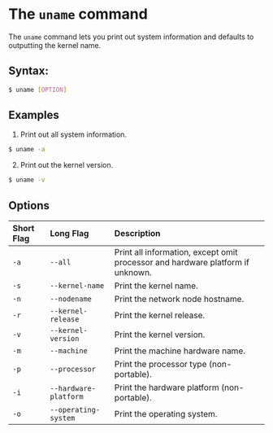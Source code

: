 # The `uname` command
The `uname` command lets you print out system information and defaults to outputting the kernel name.

## Syntax:
```bash
$ uname [OPTION]
```

## Examples
1. Print out all system information.
```bash
$ uname -a
```

2. Print out the kernel version.
```bash
$ uname -v
```

## Options
|**Short Flag**|**Long Flag**|**Description**|
|:-|:-|:-|
|`-a`|`--all`|Print all information, except omit processor and hardware platform if unknown.|
|`-s`|`--kernel-name`|Print the kernel name.|
|`-n`|`--nodename`|Print the network node hostname.|
|`-r`|`--kernel-release`|Print the kernel release.|
|`-v`|`--kernel-version`|Print the kernel version.|
|`-m`|`--machine`|Print the machine hardware name.|
|`-p`|`--processor`|Print the processor type (non-portable).|
|`-i`|`--hardware-platform`|Print the hardware platform (non-portable).|
|`-o`|`--operating-system`|Print the operating system.|
